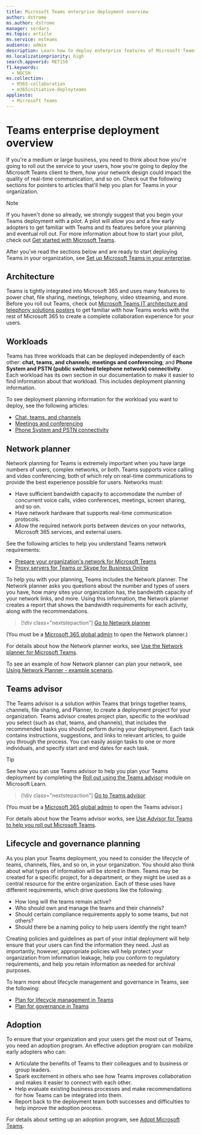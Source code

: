 ```yaml
---
title: Microsoft Teams enterprise deployment overview
author: dstrome
ms.author: dstrome
manager: serdars
ms.topic: article
ms.service: msteams
audience: admin
description: Learn how to deploy enterprise features of Microsoft Teams.
ms.localizationpriority: high
search.appverid: MET150
f1.keywords:
  - NOCSH
ms.collection: 
  - M365-collaboration
  - m365initiative-deployteams
appliesto: 
  - Microsoft Teams
---
```


# Teams enterprise deployment overview

If you're a medium or large business, you need to think about how you're going to roll out the service to your users, how you're going to deploy the Microsoft Teams client to them, how your network design could impact the quality of real-time communication, and so on. Check out the following sections for pointers to articles that'll help you plan for Teams in your organization.

> [!NOTE]
> If you haven't done so already, we strongly suggest that you begin your Teams deployment with a pilot. A pilot will allow you and a few early adopters to get familiar with Teams and its features before your planning and eventual roll out. For more information about how to start your pilot, check out [Get started with Microsoft Teams](get-started-with-teams-quick-start.md).

After you've read the sections below and are ready to start deploying Teams in your organization, see [Set up Microsoft Teams in your enterprise](deploy-enterprise-setup.md).

## Architecture

Teams is tightly integrated into Microsoft 365 and uses many features to power chat, file sharing, meetings, telephony, video streaming, and more. Before you roll out Teams, check out [Microsoft Teams IT architecture and telephony solutions posters](teams-architecture-solutions-posters.md) to get familiar with how Teams works with the rest of Microsoft 365 to create a complete collaboration experience for your users.

## Workloads

Teams has three workloads that can be deployed independently of each other: **chat, teams, and channels**; **meetings and conferencing**; and **Phone System and PSTN (public switched telephone network) connectivity**. Each workload has its own section in our documentation to make it easier to find information about that workload. This includes deployment planning information.

To see deployment planning information for the workload you want to deploy, see the following articles:

- [Chat, teams, and channels](deploy-chat-teams-channels-microsoft-teams-landing-page.md)
- [Meetings and conferencing](deploy-meetings-microsoft-teams-landing-page.md)
- [Phone System and PSTN connectivity](cloud-voice-landing-page.md)

## Network planner

Network planning for Teams is extremely important when you have large numbers of users, complex networks, or both. Teams supports voice calling and video conferencing, both of which rely on real-time communications to provide the best experience possible for users. Networks must:

- Have sufficient bandwidth capacity to accommodate the number of concurrent voice calls, video conferences, meetings, screen sharing, and so on.
- Have network hardware that supports real-time communication protocols.
- Allow the required network ports between devices on your networks, Microsoft 365 services, and external users.

See the following articles to help you understand Teams network requirements:

- [Prepare your organization's network for Microsoft Teams](prepare-network.md)
- [Proxy servers for Teams or Skype for Business Online](proxy-servers-for-skype-for-business-online.md)

To help you with your planning, Teams includes the Network planner. The Network planner asks you questions about the number and types of users you have, how many sites your organization has, the bandwidth capacity of your network links, and more. Using this information, the Network planner creates a report that shows the bandwidth requirements for each activity, along with the recommendations.

 > [!div class="nextstepaction"]
> [Go to Network planner](https://admin.teams.microsoft.com/networkplanner/organization)

(You must be a [Microsoft 365 global admin](/microsoft-365/admin/add-users/about-admin-roles#commonly-used-microsoft-365-admin-center-roles) to open the Network planner.)

For details about how the Network planner works, see [Use the Network planner for Microsoft Teams](network-planner.md).

To see an example of how Network planner can plan your network, see [Using Network Planner - example scenario](tutorial-network-planner-example.yml).

## Teams advisor

The Teams advisor is a solution within Teams that brings together teams, channels, file sharing, and Planner, to create a deployment project for your organization. Teams advisor creates project plan, specific to the workload you select (such as chat, teams, and channels), that includes the recommended tasks you should perform during your deployment. Each task contains instructions, suggestions, and links to relevant articles, to guide you through the process. You can easily assign tasks to one or more individuals, and specify start and end dates for each task.

> [!TIP]
> See how you can use Teams advisor to help you plan your Teams deployment by completing the [Roll out using the Teams advisor](/learn/modules/m365-teams-rollout-using-advisor/) module on Microsoft Learn.

> [!div class="nextstepaction"]
> [Go to Teams advisor](https://admin.teams.microsoft.com/teams-deployment)

(You must be a [Microsoft 365 global admin](/microsoft-365/admin/add-users/about-admin-roles#commonly-used-microsoft-365-admin-center-roles) to open the Teams advisor.)

For details about how the Teams advisor works, see [Use Advisor for Teams to help you roll out Microsoft Teams](use-advisor-teams-roll-out.md).

## Lifecycle and governance planning

As you plan your Teams deployment, you need to consider the lifecycle of teams, channels, files, and so on, in your organization. You should also think about what types of information will be stored in them. Teams may be created for a specific project, for a department, or they might be used as a central resource for the entire organization. Each of these uses have different requirements, which drive questions like the following:

- How long will the teams remain active?
- Who should own and manage the teams and their channels?
- Should certain compliance requirements apply to some teams, but not others?
- Should there be a naming policy to help users identify the right team?

Creating policies and guidelines as part of your initial deployment will help ensure that your users can find the information they need. Just as importantly, however, appropriate policies will help protect your organization from information leakage, help you conform to regulatory requirements, and help you retain information as needed for archival purposes.

To learn more about lifecycle management and governance in Teams, see the following:

- [Plan for lifecycle management in Teams](plan-teams-lifecycle.md)
- [Plan for governance in Teams](plan-teams-governance.md)

## Adoption

To ensure that your organization and your users get the most out of Teams, you need an adoption program. An effective adoption program can mobilize early adopters who can:

- Articulate the benefits of Teams to their colleagues and to business or group leaders.
- Spark excitement in others who see how Teams improves collaboration and makes it easier to connect with each other.
- Help evaluate existing business processes and make recommendations for how Teams can be integrated into them.
- Report back to the deployment team both successes and difficulties to help improve the adoption process.

For details about setting up an adoption program, see [Adopt Microsoft Teams](adopt-microsoft-teams-landing-page.md).